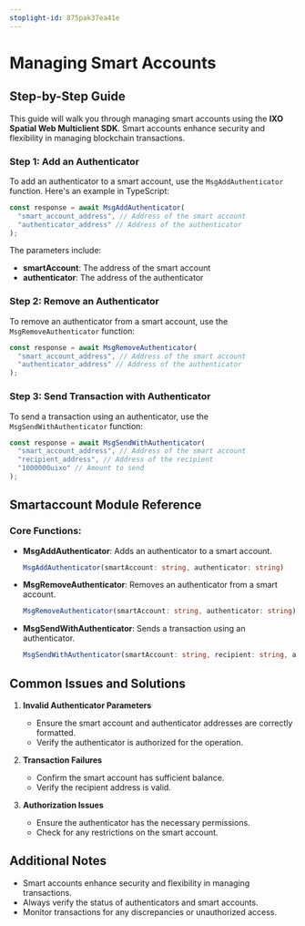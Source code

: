 ```yaml
---
stoplight-id: 875pak37ea41e
---
```


# Managing Smart Accounts

## Step-by-Step Guide

This guide will walk you through managing smart accounts using the **IXO Spatial Web Multiclient SDK**. Smart accounts enhance security and flexibility in managing blockchain transactions.

### Step 1: Add an Authenticator

To add an authenticator to a smart account, use the `MsgAddAuthenticator` function. Here's an example in TypeScript:

```typescript
const response = await MsgAddAuthenticator(
  "smart_account_address", // Address of the smart account
  "authenticator_address" // Address of the authenticator
);
```

The parameters include:

- **smartAccount**: The address of the smart account
- **authenticator**: The address of the authenticator

### Step 2: Remove an Authenticator

To remove an authenticator from a smart account, use the `MsgRemoveAuthenticator` function:

```typescript
const response = await MsgRemoveAuthenticator(
  "smart_account_address", // Address of the smart account
  "authenticator_address" // Address of the authenticator
);
```

### Step 3: Send Transaction with Authenticator

To send a transaction using an authenticator, use the `MsgSendWithAuthenticator` function:

```typescript
const response = await MsgSendWithAuthenticator(
  "smart_account_address", // Address of the smart account
  "recipient_address", // Address of the recipient
  "1000000uixo" // Amount to send
);
```

## Smartaccount Module Reference

### Core Functions:

- **MsgAddAuthenticator**: Adds an authenticator to a smart account.

  ```typescript
  MsgAddAuthenticator(smartAccount: string, authenticator: string)
  ```

- **MsgRemoveAuthenticator**: Removes an authenticator from a smart account.

  ```typescript
  MsgRemoveAuthenticator(smartAccount: string, authenticator: string)
  ```

- **MsgSendWithAuthenticator**: Sends a transaction using an authenticator.
  ```typescript
  MsgSendWithAuthenticator(smartAccount: string, recipient: string, amount: string)
  ```

## Common Issues and Solutions

1. **Invalid Authenticator Parameters**

   - Ensure the smart account and authenticator addresses are correctly formatted.
   - Verify the authenticator is authorized for the operation.

2. **Transaction Failures**

   - Confirm the smart account has sufficient balance.
   - Verify the recipient address is valid.

3. **Authorization Issues**
   - Ensure the authenticator has the necessary permissions.
   - Check for any restrictions on the smart account.

## Additional Notes

- Smart accounts enhance security and flexibility in managing transactions.
- Always verify the status of authenticators and smart accounts.
- Monitor transactions for any discrepancies or unauthorized access.
